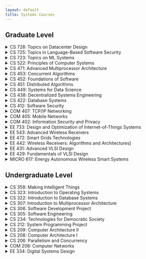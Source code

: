 ```yaml
---
layout: default
title: Systems Courses
---
```


## [](#header-1)Graduate Level

<details>
    <summary> CS 728: Topics on Datacenter Design</summary>
    <ul class="offerings-list hide">
        <li>
            Next offering not confirmed at this time
        </li>
        <li>
            Last offered in <a href="https://parsa.epfl.ch/course-info/cs728/">Spring of 2020</a>
            (Babak Falsafi, Anne-Marie Kermarrec)
        </li>
    </ul>
</details>

<details>
    <summary> CS 725: Topics in Language-Based Software Security</summary>
                <ul class="offerings-list hide">
                  <li>
                    in <a
                      href="https://isa.epfl.ch/imoniteur_ISAP/!itffichecours.htm?ww_i_matiere=2438219383&ww_x_anneeAcad=2301874322&ww_i_section=2139068&ww_i_niveau=&ww_c_langue=en">Fall
                      of 2021</a>
                    (Mathias Payer)
                  </li>
                </ul>
</details>

<details>
    <summary> CS 723: Topics on ML Systems</summary>
                <ul class="offerings-list hide">
                  <li>
                    Next offering not confirmed at this time
                  </li>
                  <li>
                    Last offered in <a href="https://parsa.epfl.ch/course-info/cs728/">Fall of 2020</a>
                    (Babak Falsafi, Anne-Marie Kermarrec, Martin Jaggi)
                  </li>
                </ul>

</details>
<details>
    <summary> CS 522: Principles of Computer Systems</summary>
                <ul class="offerings-list hide">
                  <li>
                    in <a href="https://dslab.epfl.ch/teaching/pocs/">Fall of 2022</a>
                    (Katerina Argyraki, George Candea)
                  </li>
                </ul>

</details>
<details>
    <summary> CS 471: Advanced Multiprocessor Architecture</summary>
                <ul class="offerings-list hide">
                  <li>
                    in <a href="https://edu.epfl.ch/coursebook/en/advanced-multiprocessor-architecture-CS-471">Fall of
                      2021</a>
                    (Babak Falsafi)
                  </li>
                </ul>
</details>
<details>
    <summary> CS 453: Concurrent Algorithms</summary>
                <ul class="offerings-list hide">
                  <li>
                    in <a href="https://edu.epfl.ch/coursebook/en/concurrent-algorithms-CS-453">Fall of 2021</a>
                    (Rachid Guerraoui)
                  </li>
                </ul>
</details>
<details>
    <summary> CS 452: Foundations of Software</summary>
                <ul class="offerings-list hide">
                  <li>
                    in <a href="https://edu.epfl.ch/coursebook/en/foundations-of-software-CS-452">Fall of 2021</a>
                    (Martin Odersky)
                  </li>
                </ul>
</details>
<details>
    <summary> CS 451: Distributed Algorithms</summary>
                <ul class="offerings-list hide">
                  <li>
                    in <a href="https://edu.epfl.ch/coursebook/en/distributed-algorithms-CS-451">Fall of 2021</a>
                    (Rachid Guerraoui)
                  </li>
                </ul>

</details>
<details>
    <summary> CS 449: Systems for Data Science</summary>
                <ul class="offerings-list hide">
                  <li>
                    in <a href="https://edu.epfl.ch/coursebook/en/systems-for-data-science-CS-449">Spring of 2022</a>
                    (Anne-Marie Kermarrec)
                  </li>
                </ul>
</details>
<details>
    <summary> CS 438: Decentralized Systems Engineering</summary>
                <ul class="offerings-list hide">
                  <li>
                    in <a
                      href="https://isa.epfl.ch/imoniteur_ISAP/!itffichecours.htm?ww_i_matiere=2217640907&ww_x_anneeAcad=2301874322&ww_i_section=84482813&ww_i_niveau=2936286&ww_c_langue=en">
                      Fall of 2021</a>
                    (Bryan Ford)
                  </li>
                </ul>
</details>
<details>
    <summary> CS 422: Database Systems</summary>
                <ul class="offerings-list hide">
                  <li>
                    in <a href="https://edu.epfl.ch/coursebook/en/database-systems-CS-422">Spring of 2022</a>
                    (Anastasia Ailamaki)
                  </li>
                </ul>
</details>
<details>
    <summary> CS 412: Software Security</summary>
                <ul class="offerings-list hide">
                  <li>
                    in <a
                      href="https://isa.epfl.ch/imoniteur_ISAP/!itffichecours.htm?ww_i_matiere=2473820019&ww_x_anneeAcad=2301874322&ww_i_section=249847&ww_i_niveau=6683147&ww_c_langue=en">Spring
                      of 2022</a>
                    (Mathias Payer)
                  </li>
                </ul>
</details>
<details>
    <summary> COM 407: TCP/IP Networking</summary>
               <ul class="offerings-list hide">
                  <li>
                    in <a
                      href="https://isa.epfl.ch/imoniteur_ISAP/!itffichecours.htm?ww_i_matiere=1771764&ww_x_anneeAcad=2301874322&ww_i_section=943936&ww_i_niveau=6683147&ww_c_langue=en">Fall
                      of 2021</a>
                    (Jean-Yves Le Boudec)
                  </li>
                </ul>
</details>
<details>
    <summary> COM 405: Mobile Networks</summary>
                <ul class="offerings-list hide">
                  <li>
                    in <a
                      href="https://isa.epfl.ch/imoniteur_ISAP/!itffichecours.htm?ww_i_matiere=1771338&ww_x_anneeAcad=2301874322&ww_i_section=84482813&ww_i_niveau=2936295&ww_c_langue=en">Spring
                      of 2022</a>
                    (Jean-Pierre Hubaux)
                  </li>
                </ul>
</details>
<details>
    <summary> COM 402: Information Security and Privacy</summary>
                <ul class="offerings-list hide">
                  <li>
                    in <a
                      href="https://isa.epfl.ch/imoniteur_ISAP/!itffichecours.htm?ww_i_matiere=2046274196&ww_x_anneeAcad=2301874322&ww_i_section=944590&ww_i_niveau=6683147&ww_c_langue=en">Fall
                      of 2021</a>
                    (Jean-Pierre Hubaux, Apostolos Pyrgelis)
                  </li>
                </ul>
</details>
<details>
    <summary> EE 733: Design and Optimization of Internet-of-Things Systems</summary>
                <ul class="offerings-list hide">
                  <li>
                    in <a
                      href="https://isa.epfl.ch/imoniteur_ISAP/!itffichecours.htm?ww_i_matiere=2403038342&ww_x_anneeacad=2301874322&ww_i_section=192994568&ww_i_niveau=&ww_c_langue=en">Fall
                      of 2022</a>
                    (Kamiar Aminian, David Atienza, Andreas Burg)
                  </li>
                </ul>
</details>
<details>
    <summary> EE 543: Advanced Wireless Receivers</summary>
                <ul class="offerings-list hide">
                  <li>
                    in <a
                      href="https://isa.epfl.ch/imoniteur_ISAP/!itffichecours.htm?ww_i_matiere=2218168600&ww_x_anneeAcad=2301874322&ww_i_section=84482813&ww_i_niveau=2936295&ww_c_langue=en">Spring
                      of 2022</a>
                    (Andreas Burg)
                  </li>
                </ul>
</details>

<details>
    <summary> EE 472: Smart Grids Technologies</summary>
    <ul>
        <li>
            in <a href="https://isa.epfl.ch/imoniteur_ISAP/!itffichecours.htm?ww_i_matiere=1669977111&ww_x_anneeAcad=2301874322&ww_i_section=84482813&ww_i_niveau=2936295&ww_c_langue=en"> Spring of 2022</a> 
            (Jean-Yves Le Boudec, Mario Paolone)
        </li>
    </ul>
</details>

<details>
    <summary> EE 442: Wireless Receivers: Algorithms and Architectures]</summary>
                <ul class="offerings-list hide">
                  <li>
                    in <a
                      href="https://isa.epfl.ch/imoniteur_ISAP/!itffichecours.htm?ww_i_matiere=1669977111&ww_x_anneeAcad=2301874322&ww_i_section=84482813&ww_i_niveau=2936295&ww_c_langue=en">Spring
                      of 2022</a>
                    (Jean-Yves Le Boudec, Mario Paolone)
                  </li>
                </ul>
</details>
<details>
    <summary> EE 431: Advanced VLSI Design</summary>
                <ul class="offerings-list hide">
                  <li>
                    in <a
                      href="https://isa.epfl.ch/imoniteur_ISAP/!itffichecours.htm?ww_i_matiere=1499348352&ww_x_anneeAcad=2301874322&ww_i_section=192994568&ww_i_niveau=&ww_c_langue=en">
                      Fall of 2021</a>
                    (Andreas Burg)
                  </li>
                </ul>
</details>
<details>
    <summary> EE 429: Fundamentals of VLSI Design</summary>
                <ul class="offerings-list hide">
                  <li>
                    in <a
                      href="https://isa.epfl.ch/imoniteur_ISAP/!itffichecours.htm?ww_i_matiere=1829078675&ww_x_anneeAcad=2301874322&ww_i_section=84482813&ww_i_niveau=2936295&ww_c_langue=en">
                      Spring of 2022</a>
                    (Andreas Burg)
                  </li>
                </ul>
</details>

<details>
    <summary> MICRO 617: Energy Autonomous Wireless Smart Systems</summary>
                <ul class="offerings-list hide">
                  <li>
                    in <a
                      href="https://isa.epfl.ch/imoniteur_ISAP/!itffichecours.htm?ww_i_matiere=1699512059&ww_x_anneeacad=2301874322&ww_i_section=192994568&ww_i_niveau=&ww_c_langue=en">
                      Spring of 2022</a>
                    (Andreas Burg, Catherine Dehollain, Franco Maloberti, Anja Skrivervik)
                  </li>
                </ul>
</details>

## [](##header-2)Undergraduate Level

<details>
    <summary> CS 358: Making Intelligent Things </summary>
    <ul>
        <li>
            in <a href="https://isa.epfl.ch/imoniteur_ISAP/!itffichecours.htm?ww_i_matiere=2910557299&ww_x_anneeAcad=2301874322&ww_i_section=946228&ww_i_niveau=6683117&ww_c_langue=en">
                Spring of 2022</a> (Christoph Koch)
        </li>
    </ul>
</details>

<details>
    <summary> CS 323: Introduction to Operating Systems</summary>
    <ul>
        <li>
            in <a href="https://isa.epfl.ch/imoniteur_ISAP/!itffichecours.htm?ww_i_matiere=2046271680&ww_x_anneeAcad=2301874322&ww_i_section=249847&ww_i_niveau=6683117&ww_c_langue=en">
                    Fall of 2021</a> (Sanidhya Kashyap, Mathias Payer)
        </li>
    </ul>
</details>


<details>
    <summary> CS 322: Introduction to Database Systems</summary>
    <ul >
        <li>
            in <a href="https://edu.epfl.ch/coursebook/en/introduction-to-database-systems-CS-322">
            Spring of 2022</a>
            (Anastasia Ailamaki, Christoph Koch)
        </li>
    </ul>

</details>

<details>
    <summary> CS 307: Introduction to Multiprocessor Architecture</summary>
    <ul >
        <li>
            in <a href="https://edu.epfl.ch/coursebook/en/introduction-to-multiprocessor-architecture-CS-307">
                Fall of 2021</a>
            (Babak Falsafi)
        </li>
    </ul>
</details>

<details>
    <summary> CS 306: Software Development Project</summary>
    <ul >
        <li>
        in <a href="https://edu.epfl.ch/coursebook/en/software-development-project-CS-306">Spring of
            2022</a>
        (George Candea)
        </li>
    </ul>
</details>

<details>
    <summary> CS 305: Software Engineering</summary>
    <ul >
        <li>
        in <a href="https://dslab.epfl.ch/teaching/sweng/">Fall of 2022</a>
        (George Candea)
        </li>
    </ul>   
</details>

<details>
    <summary> CS 234: Technologies for Democratic Society</summary>
    <ul >
        <li>
            in <a
            href="https://isa.epfl.ch/imoniteur_ISAP/!itffichecours.htm?ww_i_matiere=2923479747&ww_x_anneeAcad=2301874322&ww_i_section=249847&ww_i_niveau=6683117&ww_c_langue=en">
            Fall of 2021</a>
            (Bryan Ford)
        </li>
    </ul>
</details>

<details>
    <summary> CS 212: System Programming Project</summary>
    <ul >
        <li>
        in <a href="https://edu.epfl.ch/coursebook/en/system-programming-project-CS-212">Spring of 2022</a>
        (Edouard Bugnion, Jean-Cédric Chappelier)
        </li>
    </ul>
</details>


<details>
    <summary> CS 209: Computer Architecture II</summary>
    <ul >
        <li>
        in <a href="https://edu.epfl.ch/coursebook/en/computer-architecture-ii-CS-209">Spring of 2022</a>
        (Paolo Ienne)
        </li>
    </ul>
</details>

<details>
    <summary> CS 208: Computer Architecture I</summary>
    <ul >
        <li>
        in <a href="https://edu.epfl.ch/coursebook/en/computer-architecture-i-CS-208">Fall of 2021</a>
        (Mirjana Stojilović)
        </li>
    </ul>
</details>

<details>
    <summary> CS 206: Parallelism and Concurrency</summary>
    <ul>
        <li>
            in <a
            href="https://isa.epfl.ch/imoniteur_ISAP/!itffichecours.htm?ww_i_matiere=1887880865&ww_x_anneeAcad=2301874322&ww_i_section=946228&ww_i_niveau=6683117&ww_c_langue=en">
            Spring of 2022</a>
            (Sanidhya Kashyap, Martin Odersky)
        </li>
    </ul>
</details>

<details>
    <summary> COM 208: Computer Networks</summary>
    <ul >
        <li>
            in <a
            href="https://isa.epfl.ch/imoniteur_ISAP/!itffichecours.htm?ww_i_matiere=1776067&ww_x_anneeAcad=2301874322&ww_i_section=249847&ww_i_niveau=6683117&ww_c_langue=en">
            Fall of 2021</a>
            (Katerina Argyraki)
        </li>
    </ul>
</details>

<details>
    <summary> EE 334: Digital Systems Design</summary>
    <ul >
        <li>
        in <a
        href="https://isa.epfl.ch/imoniteur_ISAP/!itffichecours.htm?ww_i_matiere=2720138657&ww_x_anneeAcad=2301874322&ww_i_section=943936&ww_i_niveau=6683147&ww_c_langue=en">
        Fall of 2021</a>
        (Andreas Burg)
        </li>
    </ul>
</details>
